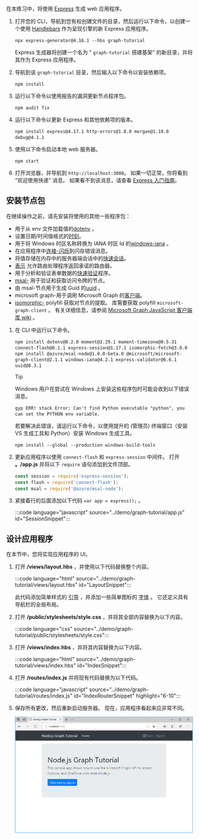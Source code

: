 <!-- markdownlint-disable MD002 MD041 -->

在本练习中，将使用 [Express](http://expressjs.com/) 生成 web 应用程序。

1. 打开您的 CLI，导航到您有权创建文件的目录，然后运行以下命令，以创建一个使用 [Handlebars](http://handlebarsjs.com/) 作为呈现引擎的新 Express 应用程序。

    ```Shell
    npx express-generator@4.16.1 --hbs graph-tutorial
    ```

    Express 生成器将创建一个名为 " `graph-tutorial` 搭建基架" 的新目录，并将其作为 Express 应用程序。

1. 导航到该 `graph-tutorial` 目录，然后输入以下命令以安装依赖项。

    ```Shell
    npm install
    ```

1. 运行以下命令以使用报告的漏洞更新节点程序包。

    ```Shell
    npm audit fix
    ```

1. 运行以下命令以更新 Express 和其他依赖项的版本。

    ```Shell
    npm install express@4.17.1 http-errors@1.8.0 morgan@1.10.0 debug@4.1.1
    ```

1. 使用以下命令启动本地 web 服务器。

    ```Shell
    npm start
    ```

1. 打开浏览器，并导航到 `http://localhost:3000`。 如果一切正常，你将看到 "欢迎使用快递" 消息。 如果看不到该消息，请查看 [Express 入门指南](http://expressjs.com/starter/generator.html)。

## <a name="install-node-packages"></a>安装节点包

在继续操作之前，请先安装将使用的其他一些程序包：

- 用于从 env 文件加载值的[dotenv](https://github.com/motdotla/dotenv) 。
- 设置日期/时间值格式的[时刻](https://github.com/moment/moment/)。
- 用于将 Windows 时区名称转换为 IANA 时区 Id 的[windows-iana](https://github.com/rubenillodo/windows-iana) 。
- 在应用程序中[连接-闪烁](https://github.com/jaredhanson/connect-flash)到闪存错误消息。
- 将值存储在内存中的服务器端会话中的[快速会话](https://github.com/expressjs/session)。
- [表示](https://github.com/express-promise-router/express-promise-router) 允许路由处理程序返回承诺的路由器。
- 用于分析和验证表单数据的[快速验证](https://github.com/express-validator/express-validator)程序。
- [msal-](https://github.com/AzureAD/microsoft-authentication-library-for-js/tree/dev/lib/msal-node) 用于验证和获取访问令牌的节点。
- 由 msal-节点用于生成 Guid 的[uuid](https://github.com/uuidjs/uuid) 。
- microsoft graph-用于调用 Microsoft Graph 的[客户端](https://github.com/microsoftgraph/msgraph-sdk-javascript)。
- [isomorphic-](https://github.com/matthew-andrews/isomorphic-fetch) polyfill 获取对节点的提取。 库需要获取 polyfill `microsoft-graph-client` 。 有关详细信息，请参阅 [Microsoft Graph JavaScript 客户端库 wiki](https://github.com/microsoftgraph/msgraph-sdk-javascript/wiki/Migration-from-1.x.x-to-2.x.x#polyfill-only-when-required) 。

1. 在 CLI 中运行以下命令。

    ```Shell
    npm install dotenv@8.2.0 moment@2.29.1 moment-timezone@0.5.31 connect-flash@0.1.1 express-session@1.17.1 isomorphic-fetch@3.0.0
    npm install @azure/msal-node@1.0.0-beta.0 @microsoft/microsoft-graph-client@2.1.1 windows-iana@4.2.1 express-validator@6.6.1 uuid@8.3.1
    ```

    > [!TIP]
    > Windows 用户在尝试在 Windows 上安装这些程序包时可能会收到以下错误消息。
    >
    > ```Shell
    > gyp ERR! stack Error: Can't find Python executable "python", you can set the PYTHON env variable.
    > ```
    >
    > 若要解决此错误，请运行以下命令，以使用提升的 (管理员) 终端窗口（安装 VS 生成工具和 Python）安装 Windows 生成工具。
    >
    > ```Shell
    > npm install --global --production windows-build-tools
    > ```

1. 更新应用程序以使用 `connect-flash` 和 `express-session` 中间件。 打开 **。/app.js** 并将以下 `require` 语句添加到文件顶部。

    ```javascript
    const session = require('express-session');
    const flash = require('connect-flash');
    const msal = require('@azure/msal-node');
    ```

1. 紧接着行的后面添加以下代码 `var app = express();` 。

    :::code language="javascript" source="../demo/graph-tutorial/app.js" id="SessionSnippet":::

## <a name="design-the-app"></a>设计应用程序

在本节中，您将实现应用程序的 UI。

1. 打开 **/views/layout.hbs** ，并使用以下代码替换整个内容。

    :::code language="html" source="../demo/graph-tutorial/views/layout.hbs" id="LayoutSnippet":::

    此代码添加简单样式的 [引导](http://getbootstrap.com/) ，并添加一些简单图标的 [字体](https://fontawesome.com/) 。 它还定义具有导航栏的全局布局。

1. 打开 **/public/stylesheets/style.css** ，并将其全部内容替换为以下内容。

    :::code language="css" source="../demo/graph-tutorial/public/stylesheets/style.css":::

1. 打开 **/views/index.hbs** ，并将其内容替换为以下内容。

    :::code language="html" source="../demo/graph-tutorial/views/index.hbs" id="IndexSnippet":::

1. 打开 **/routes/index.js** 并将现有代码替换为以下代码。

    :::code language="javascript" source="../demo/graph-tutorial/routes/index.js" id="IndexRouterSnippet" highlight="6-10":::

1. 保存所有更改，然后重新启动服务器。 现在，应用程序看起来应非常不同。

    ![重新设计的主页的屏幕截图](./images/create-app-01.png)
